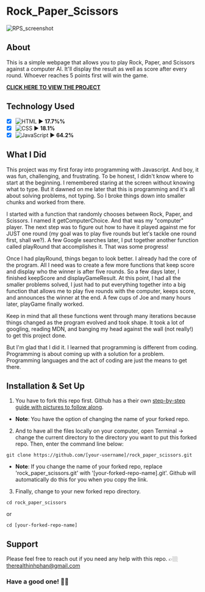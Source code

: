 # Rock_Paper_Scissors
![RPS_screenshot](https://user-images.githubusercontent.com/101987153/219882412-34b7cd6f-b15a-46d4-a53a-fd734a727a57.JPG)

## About
This is a simple webpage that allows you to play Rock, Paper, and Scissors against a computer AI. It'll display the result as well as score after every round. Whoever reaches 5 points first will win the game.

**[CLICK HERE TO VIEW THE PROJECT](https://teephan91.github.io/rock_paper_scissors/)**

## Technology Used
- [x] ![HTML](https://img.shields.io/badge/-HTML-000?style=flat&logo=html5&logoColor=394148&color=fac60c) ► **17.7%%** 
- [x] ![CSS](https://img.shields.io/badge/-CSS-000?style=flat&logo=css3&logoColor=394148&color=fac60c) ► **18.1%** 
- [x] ![JavaScript](https://img.shields.io/badge/-JavaScript-000?style=flat&logoColor=394148&logo=javascript&color=fac60c) ► **64.2%**

## What I Did
This project was my first foray into programming with Javascript. And boy, it was fun, challenging, and frustrating. To be honest, I didn't know where to start at the beginning. I remembered staring at the screen without knowing what to type. But it dawned on me later that this is programming and it's all about solving problems, not typing. So I broke things down into smaller chunks and worked from there. 

I started with a function that randomly chooses between Rock, Paper, and Scissors. I named it getComputerChoice. And that was my "computer" player. The next step was to figure out how to have it played against me for JUST one round (my goal was to play five rounds but let's tackle one round first, shall we?). A few Google searches later, I put together another function called playRound that accomplishes it. That was some progress!

Once I had playRound, things began to look better. I already had the core of the program. All I need was to create a few more functions that keep score and display who the winner is after five rounds. So a few days later, I finished keepScore and displayGameResult. At this point, I had all the smaller problems solved, I just had to put everything together into a big function that allows me to play five rounds with the computer, keeps score, and announces the winner at the end. A few cups of Joe and many hours later, playGame finally worked.

Keep in mind that all these functions went through many iterations because things changed as the program evolved and took shape. It took a lot of googling, reading MDN, and banging my head against the wall (not really!) to get this project done. 

But I'm glad that I did it. I learned that programming is different from coding. Programming is about coming up with a solution for a problem. Programming languages and the act of coding are just the means to get there.

## Installation & Set Up
1. You have to fork this repo first. Github has a their own [step-by-step guide with pictures to follow along](https://docs.github.com/en/get-started/quickstart/fork-a-repo#forking-a-repository).
- **Note**: You have the option of changing the name of your forked repo.
2. And to have all the files locally on your computer, open Terminal -> change the current directory to the directory you want to put this forked repo. Then, enter the command line below:
```
git clone https://github.com/[your-username]/rock_paper_scissors.git
```
- **Note**: If you change the name of your forked repo, replace 'rock_paper_scissors.git' with '[your-forked-repo-name].git'. Github will automatically do this for you when you copy the link.
3. Finally, change to your new forked repo directory.
```
cd rock_paper_scissors
```
or
```
cd [your-forked-repo-name]
```

## Support
Please feel free to reach out if you need any help with this repo. 👉🏼 therealthinhphan@gmail.com

### Have a good one! 👍🏼
